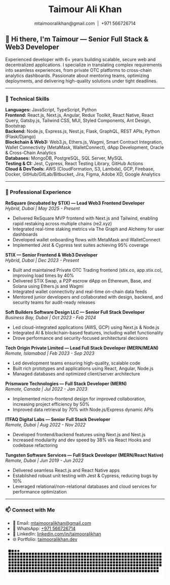 <div align="center">
  <h1 align="center">Taimour Ali Khan</h1>
  <p>mtaimooralikhan@gmail.com &nbsp;|&nbsp; +971 566726714</p>
</div>

## 👋 Hi there, I'm Taimour — Senior Full Stack & Web3 Developer

Experienced developer with 6+ years building scalable, secure web and decentralized applications. I specialize in translating complex requirements into seamless experiences, from private OTC platforms to cross-chain analytics dashboards. Passionate about mentoring teams, optimizing deployments, and delivering high-quality solutions under tight deadlines.

---

### 🧰 Technical Skills

**Languages:** JavaScript, TypeScript, Python  
**Frontend:** React.js, Next.js, Angular, Redux Toolkit, React Native, React Query, Gatsby.js, Tailwind CSS, MUI, Styled Components, Ant Design, Bootstrap  
**Backend:** Node.js, Express.js, Nest.js, Flask, GraphQL, REST APIs, Python (Flask/Django)  
**Blockchain & Web3:** Web3.js, Ethers.js, Wagmi, Smart Contract Integration, Wallet Connectivity (MetaMask, WalletConnect), dApp Development, Oracle & Cross-Chain Analytics  
**Databases:** MongoDB, PostgreSQL, SQL Server, MySQL  
**Testing & CI:** Jest, Cypress, React Testing Library, GitHub Actions  
**Cloud & DevTools:** AWS (CloudFormation, S3, Lambda), GCP, Firebase, Docker, GitHub/GitLab/Bitbucket, Jira, Figma, Adobe XD, Google Analytics  

---

### 💼 Professional Experience

**ReSquare (incubated by STIX) — Lead Web3 Frontend Developer**  
*Hybrid, Dubai | May 2025 - Present*  
- Delivered ReSquare MVP frontend with Next.js and Tailwind, enabling rapid restaking across multiple chains (re2.xyz)  
- Integrated real-time staking metrics via The Graph and Alchemy for user dashboards  
- Developed wallet onboarding flows with MetaMask and WalletConnect  
- Implemented Jest & Cypress test suites achieving 95% coverage  

**STIX — Senior Frontend & Web3 Developer**  
*Hybrid, Dubai | Dec 2023 - Present*  
- Built and maintained Private OTC Trading frontend (stix.co, app.stix.co), improving load times by 40%  
- Delivered STIX Swap, a P2P escrow dApp on Ethereum, Base, and Solana using Ethers.js and Wagmi  
- Integrated wallet connectivity and real-time on-chain data feeds  
- Mentored junior developers and collaborated with design, backend, and security teams for audit-ready releases  

**Soft Builders Software Design LLC — Senior Full Stack Developer**  
*Business Bay, Dubai | Oct 2023 - Feb 2024*  
- Led cloud-integrated applications (AWS, GCP) using Next.js & Node.js  
- Integrated AI & blockchain-based features, including wallet functionality  
- Drove performance and security-focused architectural decisions  

**Tech Origin Private Limited — Lead Full Stack Developer (MERN/MEAN)**  
*Remote, Islamabad | Feb 2023 - Sep 2023*  
- Led development teams ensuring high-quality, scalable code  
- Built rich prototypes and applications using React, Angular, Node.js  
- Managed databases and optimized client/server architecture  

**Prismware Technologies — Full Stack Developer (MERN)**  
*Remote, Canada | Jul 2022 - Jan 2023*  
- Implemented micro-frontend design for improved collaboration, increasing project efficiency by 50%  
- Improved data retrieval by 70% with Node.js/Express dynamic APIs  

**ITFAQ Digital Labs — Senior Full Stack Developer**  
*Remote, Dubai | Aug 2022 - Nov 2022*  
- Developed frontend/backend features using Next.js and Nest.js  
- Increased modularity and dev speed by 38% via React Hooks and codebase refactoring  

**Tungsten Software Services — Full Stack Developer (MERN/React Native)**  
*Remote, Dubai | Jun 2019 - Jun 2022*  
- Delivered seamless React.js and React Native apps  
- Established robust unit testing with Jest & Cypress, reducing bugs by 10%  
- Leveraged relational/non-relational databases and cloud services for performance optimization  

---

### 📫 Connect with Me

- 📧 Email: [mtaimooralikhan@gmail.com](mailto:mtaimooralikhan@gmail.com)  
- 📱 WhatsApp: [+971 566726714](https://wa.me/971566726714)  
- 💼 LinkedIn: [linkedin.com/in/taimooralikhan](https://linkedin.com/in/taimooralikhan)  
- 🌐 Portfolio: [taimooralikhan.dev](https://taimourali-portfolio.netlify.app)  

<div align="center">
  <img alt="Snake animation" src="https://raw.githubusercontent.com/codepadding/codepadding/main/animation.svg"/>
</div>
